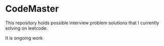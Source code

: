 # CodeMaster

This repository holds possible interview problem solutions that I currently solving on leetcode.

It is ongoing work
